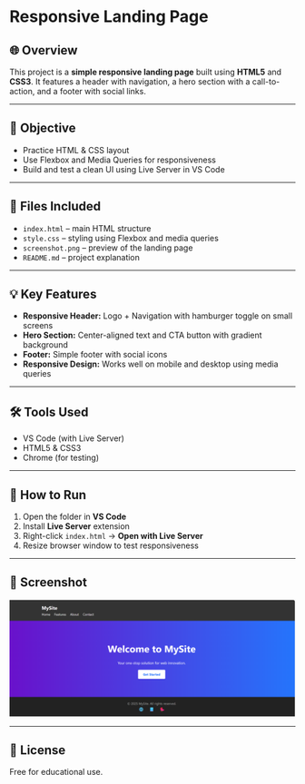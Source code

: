 
# Responsive Landing Page

## 🌐 Overview

This project is a **simple responsive landing page** built using **HTML5** and **CSS3**. It features a header with navigation, a hero section with a call-to-action, and a footer with social links.

---

## 🎯 Objective

- Practice HTML & CSS layout
- Use Flexbox and Media Queries for responsiveness
- Build and test a clean UI using Live Server in VS Code

---

## 📁 Files Included

- `index.html` – main HTML structure
- `style.css` – styling using Flexbox and media queries
- `screenshot.png` – preview of the landing page
- `README.md` – project explanation

---

## 💡 Key Features

- **Responsive Header:** Logo + Navigation with hamburger toggle on small screens
- **Hero Section:** Center-aligned text and CTA button with gradient background
- **Footer:** Simple footer with social icons
- **Responsive Design:** Works well on mobile and desktop using media queries

---

## 🛠️ Tools Used

- VS Code (with Live Server)
- HTML5 & CSS3
- Chrome (for testing)

---

## 🧪 How to Run

1. Open the folder in **VS Code**
2. Install **Live Server** extension
3. Right-click `index.html` → **Open with Live Server**
4. Resize browser window to test responsiveness

---

## 📸 Screenshot

![screenshot](screenshot.png)

---


## 📃 License

Free for educational use.
